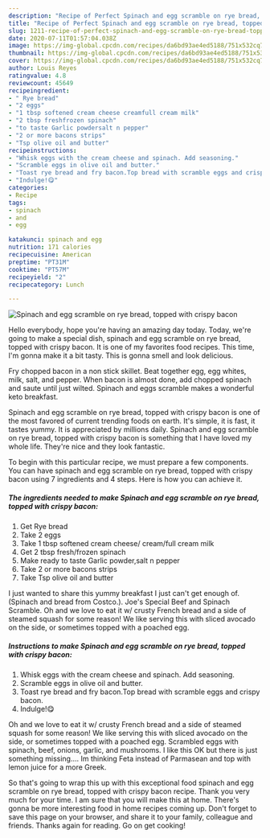 ```yaml
---
description: "Recipe of Perfect Spinach and egg scramble on rye bread, topped with crispy bacon"
title: "Recipe of Perfect Spinach and egg scramble on rye bread, topped with crispy bacon"
slug: 1211-recipe-of-perfect-spinach-and-egg-scramble-on-rye-bread-topped-with-crispy-bacon
date: 2020-07-11T01:57:04.038Z
image: https://img-global.cpcdn.com/recipes/da6bd93ae4ed5188/751x532cq70/spinach-and-egg-scramble-on-rye-bread-topped-with-crispy-bacon-recipe-main-photo.jpg
thumbnail: https://img-global.cpcdn.com/recipes/da6bd93ae4ed5188/751x532cq70/spinach-and-egg-scramble-on-rye-bread-topped-with-crispy-bacon-recipe-main-photo.jpg
cover: https://img-global.cpcdn.com/recipes/da6bd93ae4ed5188/751x532cq70/spinach-and-egg-scramble-on-rye-bread-topped-with-crispy-bacon-recipe-main-photo.jpg
author: Louis Reyes
ratingvalue: 4.8
reviewcount: 45649
recipeingredient:
- " Rye bread"
- "2 eggs"
- "1 tbsp softened cream cheese creamfull cream milk"
- "2 tbsp freshfrozen spinach"
- "to taste Garlic powdersalt n pepper"
- "2 or more bacons strips"
- "Tsp olive oil and butter"
recipeinstructions:
- "Whisk eggs with the cream cheese and spinach. Add seasoning."
- "Scramble eggs in olive oil and butter."
- "Toast rye bread and fry bacon.Top bread with scramble eggs and crispy bacon."
- "Indulge!😋"
categories:
- Recipe
tags:
- spinach
- and
- egg

katakunci: spinach and egg 
nutrition: 171 calories
recipecuisine: American
preptime: "PT31M"
cooktime: "PT57M"
recipeyield: "2"
recipecategory: Lunch

---
```



![Spinach and egg scramble on rye bread, topped with crispy bacon](https://img-global.cpcdn.com/recipes/da6bd93ae4ed5188/751x532cq70/spinach-and-egg-scramble-on-rye-bread-topped-with-crispy-bacon-recipe-main-photo.jpg)

Hello everybody, hope you're having an amazing day today. Today, we're going to make a special dish, spinach and egg scramble on rye bread, topped with crispy bacon. It is one of my favorites food recipes. This time, I'm gonna make it a bit tasty. This is gonna smell and look delicious.

Fry chopped bacon in a non stick skillet. Beat together egg, egg whites, milk, salt, and pepper. When bacon is almost done, add chopped spinach and saute until just wilted. Spinach and eggs scramble makes a wonderful keto breakfast.

Spinach and egg scramble on rye bread, topped with crispy bacon is one of the most favored of current trending foods on earth. It's simple, it is fast, it tastes yummy. It is appreciated by millions daily. Spinach and egg scramble on rye bread, topped with crispy bacon is something that I have loved my whole life. They're nice and they look fantastic.


To begin with this particular recipe, we must prepare a few components. You can have spinach and egg scramble on rye bread, topped with crispy bacon using 7 ingredients and 4 steps. Here is how you can achieve it.

<!--inarticleads1-->

##### The ingredients needed to make Spinach and egg scramble on rye bread, topped with crispy bacon:

1. Get  Rye bread
1. Take 2 eggs
1. Take 1 tbsp softened cream cheese/ cream/full cream milk
1. Get 2 tbsp fresh/frozen spinach
1. Make ready to taste Garlic powder,salt n pepper
1. Take 2 or more bacons strips
1. Take Tsp olive oil and butter


I just wanted to share this yummy breakfast I just can&#39;t get enough of. (Spinach and bread from Costco.). Joe&#39;s Special Beef and Spinach Scramble. Oh and we love to eat it w/ crusty French bread and a side of steamed squash for some reason! We like serving this with sliced avocado on the side, or sometimes topped with a poached egg. 

<!--inarticleads2-->

##### Instructions to make Spinach and egg scramble on rye bread, topped with crispy bacon:

1. Whisk eggs with the cream cheese and spinach. Add seasoning.
1. Scramble eggs in olive oil and butter.
1. Toast rye bread and fry bacon.Top bread with scramble eggs and crispy bacon.
1. Indulge!😋


Oh and we love to eat it w/ crusty French bread and a side of steamed squash for some reason! We like serving this with sliced avocado on the side, or sometimes topped with a poached egg. Scrambled eggs with spinach, beef, onions, garlic, and mushrooms. I like this OK but there is just something missing…. Im thinking Feta instead of Parmasean and top with lemon juice for a more Greek. 

So that's going to wrap this up with this exceptional food spinach and egg scramble on rye bread, topped with crispy bacon recipe. Thank you very much for your time. I am sure that you will make this at home. There's gonna be more interesting food in home recipes coming up. Don't forget to save this page on your browser, and share it to your family, colleague and friends. Thanks again for reading. Go on get cooking!
